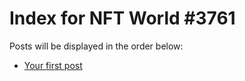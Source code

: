 # Index for NFT World #3761
Posts will be displayed in the order below:

- [Your first post](./001-first.md)

